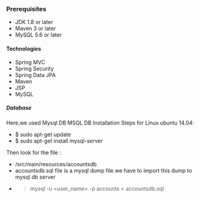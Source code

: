 ####
### Prerequisites
- JDK 1.8 or later
- Maven 3 or later
- MySQL 5.6 or later

#### Technologies 
- Spring MVC
- Spring Security
- Spring Data JPA
- Maven
- JSP
- MySQL
##### Database
Here,we used Mysql DB 
MSQL DB Installation Steps for Linux ubuntu 14.04:
- $ sudo apt-get update
- $ sudo apt-get install mysql-server

Then look for the file :
- /src/main/resources/accountsdb
- accountsdb.sql file is a mysql dump file.we have to import this dump to mysql db server
- > mysql -u <user_name> -p accounts < accountsdb.sql


